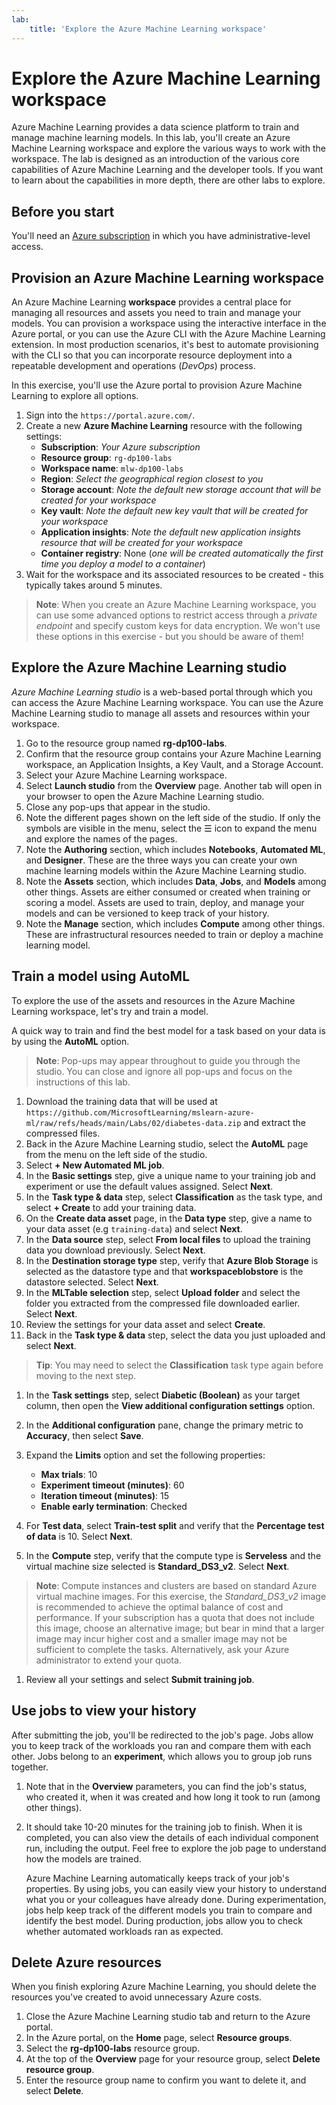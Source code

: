 ```yaml
---
lab:
    title: 'Explore the Azure Machine Learning workspace'
---
```


# Explore the Azure Machine Learning workspace

Azure Machine Learning provides a data science platform to train and manage machine learning models. In this lab, you'll create an Azure Machine Learning workspace and explore the various ways to work with the workspace. The lab is designed as an introduction of the various core capabilities of Azure Machine Learning and the developer tools. If you want to learn about the capabilities in more depth, there are other labs to explore.

## Before you start

You'll need an [Azure subscription](https://azure.microsoft.com/free?azure-portal=true) in which you have administrative-level access.

## Provision an Azure Machine Learning workspace

An Azure Machine Learning **workspace** provides a central place for managing all resources and assets you need to train and manage your models. You can provision a workspace using the interactive interface in the Azure portal, or you can use the Azure CLI with the Azure Machine Learning extension. In most production scenarios, it's best to automate provisioning with the CLI so that you can incorporate resource deployment into a repeatable development and operations (*DevOps*) process. 

In this exercise, you'll use the Azure portal to provision Azure Machine Learning to explore all options.

1. Sign into the `https://portal.azure.com/`.
2. Create a new **Azure Machine Learning** resource with the following settings:
    - **Subscription**: *Your Azure subscription*
    - **Resource group**: `rg-dp100-labs`
    - **Workspace name**: `mlw-dp100-labs`
    - **Region**: *Select the geographical region closest to you*
    - **Storage account**: *Note the default new storage account that will be created for your workspace*
    - **Key vault**: *Note the default new key vault that will be created for your workspace*
    - **Application insights**: *Note the default new application insights resource that will be created for your workspace*
    - **Container registry**: None (*one will be created automatically the first time you deploy a model to a container*)
3. Wait for the workspace and its associated resources to be created - this typically takes around 5 minutes.

> **Note**: When you create an Azure Machine Learning workspace, you can use some advanced options to restrict access through a *private endpoint* and specify custom keys for data encryption. We won't use these options in this exercise - but you should be aware of them!

## Explore the Azure Machine Learning studio

*Azure Machine Learning studio* is a web-based portal through which you can access the Azure Machine Learning workspace. You can use the Azure Machine Learning studio to manage all assets and resources within your workspace.

1. Go to the resource group named **rg-dp100-labs**.
1. Confirm that the resource group contains your Azure Machine Learning workspace, an Application Insights, a Key Vault, and a Storage Account.
1. Select your Azure Machine Learning workspace.
1. Select **Launch studio** from the **Overview** page. Another tab will open in your browser to open the Azure Machine Learning studio.
1. Close any pop-ups that appear in the studio.
1. Note the different pages shown on the left side of the studio. If only the symbols are visible in the menu, select the &#9776; icon to expand the menu and explore the names of the pages.
1. Note the **Authoring** section, which includes **Notebooks**, **Automated ML**, and  **Designer**. These are the three ways you can create your own machine learning models within the Azure Machine Learning studio.
1. Note the **Assets** section, which includes **Data**, **Jobs**, and **Models** among other things. Assets are either consumed or created when training or scoring a model. Assets are used to train, deploy, and manage your models and can be versioned to keep track of your history.
1. Note the **Manage** section, which includes **Compute** among other things. These are infrastructural resources needed to train or deploy a machine learning model.

## Train a model using AutoML

To explore the use of the assets and resources in the Azure Machine Learning workspace, let's try and train a model.

A quick way to train and find the best model for a task based on your data is by using the **AutoML** option.

> **Note**: Pop-ups may appear throughout to guide you through the studio. You can close and ignore all pop-ups and focus on the instructions of this lab.

1. Download the training data that will be used at `https://github.com/MicrosoftLearning/mslearn-azure-ml/raw/refs/heads/main/Labs/02/diabetes-data.zip` and extract the compressed files.
1. Back in the Azure Machine Learning studio, select the **AutoML** page from the menu on the left side of the studio.
1. Select **+ New Automated ML job**.
1. In the **Basic settings** step, give a unique name to your training job and experiment or use the default values assigned. Select **Next**.
1. In the **Task type & data** step, select **Classification** as the task type, and select **+ Create** to add your training data.
2. On the **Create data asset** page, in the **Data type** step, give a name to your data asset (e.g `training-data`) and select **Next**.
1. In the **Data source** step, select **From local files** to upload the training data you download previously. Select **Next**.
1. In the **Destination storage type** step, verify that **Azure Blob Storage** is selected as the datastore type and that **workspaceblobstore** is the datastore selected. Select **Next**.
1. In the **MLTable selection** step, select **Upload folder** and select the folder you extracted from the compressed file downloaded earlier. Select **Next**.
1. Review the settings for your data asset and select **Create**.
1. Back in the **Task type & data** step, select the data you just uploaded and select **Next**.

> **Tip**: You may need to select the **Classification** task type again before moving to the next step.

1. In the **Task settings** step, select **Diabetic (Boolean)** as your target column, then open the **View additional configuration settings** option.
1. In the **Additional configuration** pane, change the primary metric to **Accuracy**, then select **Save**.
1. Expand the **Limits** option and set the following properties:
    * **Max trials**: 10
    * **Experiment timeout (minutes)**: 60
    * **Iteration timeout (minutes)**: 15
    * **Enable early termination**: Checked

1. For **Test data**, select **Train-test split** and verify that the **Percentage test of data** is 10. Select **Next**.
1. In the **Compute** step, verify that the compute type is **Serveless** and the virtual machine size selected is **Standard_DS3_v2**. Select **Next**.

> **Note**: Compute instances and clusters are based on standard Azure virtual machine images. For this exercise, the *Standard_DS3_v2* image is recommended to achieve the optimal balance of cost and performance. If your subscription has a quota that does not include this image, choose an alternative image; but bear in mind that a larger image may incur higher cost and a smaller image may not be sufficient to complete the tasks. Alternatively, ask your Azure administrator to extend your quota.

1. Review all your settings and select **Submit training job**.

## Use jobs to view your history

After submitting the job, you'll be redirected to the job's page. Jobs allow you to keep track of the workloads you ran and compare them with each other. Jobs belong to an **experiment**, which allows you to group job runs together. 

1. Note that in the **Overview** parameters, you can find the job's status, who created it, when it was created and how long it took to run (among other things).
1. It should take 10-20 minutes for the training job to finish. When it is completed, you can also view the details of each individual component run, including the output. Feel free to explore the job page to understand how the models are trained.

    Azure Machine Learning automatically keeps track of your job's properties. By using jobs, you can easily view your history to understand what you or your colleagues have already done.
    During experimentation, jobs help keep track of the different models you train to compare and identify the best model. During production, jobs allow you to check whether automated workloads ran as expected.

## Delete Azure resources

When you finish exploring Azure Machine Learning, you should delete the resources you've created to avoid unnecessary Azure costs.

1. Close the Azure Machine Learning studio tab and return to the Azure portal.
1. In the Azure portal, on the **Home** page, select **Resource groups**.
1. Select the **rg-dp100-labs** resource group.
1. At the top of the **Overview** page for your resource group, select **Delete resource group**.
1. Enter the resource group name to confirm you want to delete it, and select **Delete**.
